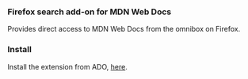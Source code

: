 ### Firefox search add-on for MDN Web Docs
Provides direct access to MDN Web Docs from the omnibox on Firefox.

### Install
Install the extension from ADO, [here](https://addons.mozilla.org/en-US/firefox/addon/mdn-web-docs-search/).
